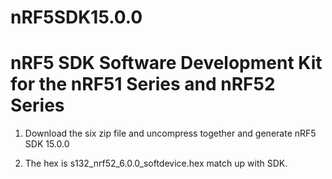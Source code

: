 # nRF5SDK15.0.0
nRF5 SDK Software Development Kit for the nRF51 Series and nRF52 Series
==
1. Download the six zip file and uncompress together and generate nRF5 SDK 15.0.0

2. The hex is s132_nrf52_6.0.0_softdevice.hex match up with SDK.
